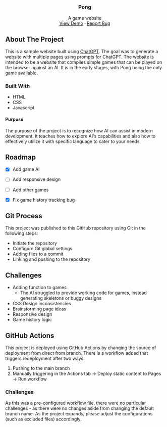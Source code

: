 <a id="readme-top"></a>

<div align="center">

<h3 align="center">Pong</h3>

  <p align="center">
    A game website
    <br />
    <a href="https://c-phancy.github.io/ai-website/">View Demo</a>
    &middot;
    <a href="https://github.com/c-Phancy/ai-website/issues/new/choose">Report Bug</a>
  </p>
</div>



## About The Project

This is a sample website built using <a href="https://chatgpt.com/">ChatGPT</a>. The goal was to generate a website with multiple pages using prompts for ChatGPT. The website is intended to be a website that compiles simple games that can be played on the browser against an AI. It is in the early stages, with Pong being the only game available.


### Built With

* HTML
* CSS
* Javascript


#### Purpose

The purpose of the project is to recognize how AI can assist in modern development. It teaches how to explore AI's capabilities and also how to effectively utilize it with specific language to cater to your needs.



## Roadmap

- [x] Add game AI
- [ ] Add responsive design
- [ ] Add other games
- [x] Fix game history tracking bug



## Git Process

This project was published to this GitHub repository using Git in the following steps:
* Initiate the repository
* Configure Git global settings
* Adding files to a commit
* Linking and pushing to the repository



## Challenges
* Adding function to games
  * The AI struggled to provide working code for games, instead generating skeletons or buggy designs
* CSS Design inconsistencies
* Brainstorming page ideas
* Responsive design
* Game history logic



## GitHub Actions

This project is deployed using GitHub Actions by changing the source of deployment from direct from branch. There is a workflow added that triggers redeployment after two ways:
1. Pushing to the main branch
2. Manually triggering in the Actions tab -> Deploy static content to Pages -> Run workflow

### Challenges

As this was a pre-configured workflow file, there were no particular challenges - as there were no changes aside from changing the default branch name. As the project expands, please adjust the configurations (such as excluded files) accordingly.

